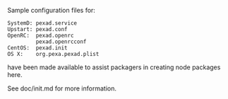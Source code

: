 Sample configuration files for:
```
SystemD: pexad.service
Upstart: pexad.conf
OpenRC:  pexad.openrc
         pexad.openrcconf
CentOS:  pexad.init
OS X:    org.pexa.pexad.plist
```
have been made available to assist packagers in creating node packages here.

See doc/init.md for more information.
